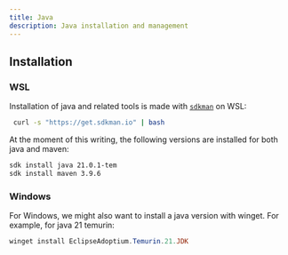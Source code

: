 ```yaml
---
title: Java
description: Java installation and management
---
```


## Installation

### WSL

Installation of java and related tools is made with [`sdkman`](https://sdkman.io/) on WSL:

```bash
 curl -s "https://get.sdkman.io" | bash 
```

At the moment of this writing, the following versions are installed for both java and maven:

```bash
sdk install java 21.0.1-tem
sdk install maven 3.9.6
```

### Windows

For Windows, we might also want to install a java version with winget. For example, for java 21 temurin:

```powershell
winget install EclipseAdoptium.Temurin.21.JDK
```
